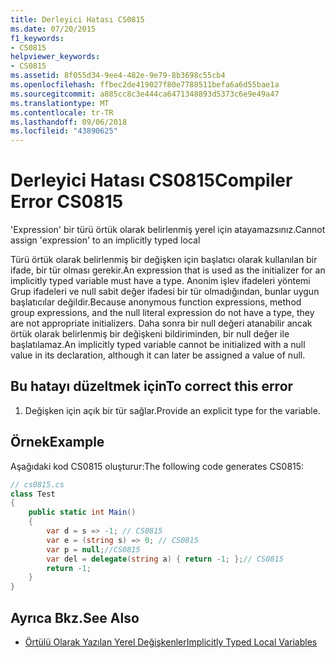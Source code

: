 ```yaml
---
title: Derleyici Hatası CS0815
ms.date: 07/20/2015
f1_keywords:
- CS0815
helpviewer_keywords:
- CS0815
ms.assetid: 8f055d34-9ee4-482e-9e79-8b3698c55cb4
ms.openlocfilehash: ffbec2de419027f80e7788511befa6a6d55bae1a
ms.sourcegitcommit: a885cc8c3e444ca6471348893d5373c6e9e49a47
ms.translationtype: MT
ms.contentlocale: tr-TR
ms.lasthandoff: 09/06/2018
ms.locfileid: "43890625"
---
```

# <a name="compiler-error-cs0815"></a><span data-ttu-id="987fd-102">Derleyici Hatası CS0815</span><span class="sxs-lookup"><span data-stu-id="987fd-102">Compiler Error CS0815</span></span>
<span data-ttu-id="987fd-103">'Expression' bir türü örtük olarak belirlenmiş yerel için atayamazsınız.</span><span class="sxs-lookup"><span data-stu-id="987fd-103">Cannot assign 'expression' to an implicitly typed local</span></span>  
  
 <span data-ttu-id="987fd-104">Türü örtük olarak belirlenmiş bir değişken için başlatıcı olarak kullanılan bir ifade, bir tür olması gerekir.</span><span class="sxs-lookup"><span data-stu-id="987fd-104">An expression that is used as the initializer for an implicitly typed variable must have a type.</span></span> <span data-ttu-id="987fd-105">Anonim işlev ifadeleri yöntemi Grup ifadeleri ve null sabit değer ifadesi bir tür olmadığından, bunlar uygun başlatıcılar değildir.</span><span class="sxs-lookup"><span data-stu-id="987fd-105">Because anonymous function expressions, method group expressions, and the null literal expression do not have a type, they are not appropriate initializers.</span></span> <span data-ttu-id="987fd-106">Daha sonra bir null değeri atanabilir ancak örtük olarak belirlenmiş bir değişkeni bildiriminden, bir null değer ile başlatılamaz.</span><span class="sxs-lookup"><span data-stu-id="987fd-106">An implicitly typed variable cannot be initialized with a null value in its declaration, although it can later be assigned a value of null.</span></span>  
  
## <a name="to-correct-this-error"></a><span data-ttu-id="987fd-107">Bu hatayı düzeltmek için</span><span class="sxs-lookup"><span data-stu-id="987fd-107">To correct this error</span></span>  
  
1.  <span data-ttu-id="987fd-108">Değişken için açık bir tür sağlar.</span><span class="sxs-lookup"><span data-stu-id="987fd-108">Provide an explicit type for the variable.</span></span>  
  
## <a name="example"></a><span data-ttu-id="987fd-109">Örnek</span><span class="sxs-lookup"><span data-stu-id="987fd-109">Example</span></span>  
 <span data-ttu-id="987fd-110">Aşağıdaki kod CS0815 oluşturur:</span><span class="sxs-lookup"><span data-stu-id="987fd-110">The following code generates CS0815:</span></span>  
  
```csharp  
// cs0815.cs  
class Test  
{  
    public static int Main()  
    {  
        var d = s => -1; // CS0815  
        var e = (string s) => 0; // CS0815  
        var p = null;//CS0815  
        var del = delegate(string a) { return -1; };// CS0815  
        return -1;  
    }  
}  
```  
  
## <a name="see-also"></a><span data-ttu-id="987fd-111">Ayrıca Bkz.</span><span class="sxs-lookup"><span data-stu-id="987fd-111">See Also</span></span>

- [<span data-ttu-id="987fd-112">Örtülü Olarak Yazılan Yerel Değişkenler</span><span class="sxs-lookup"><span data-stu-id="987fd-112">Implicitly Typed Local Variables</span></span>](../../csharp/programming-guide/classes-and-structs/implicitly-typed-local-variables.md)
